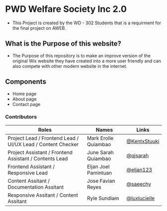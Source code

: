 # PWD Welfare Society Inc 2.0
- This Project is created by the WD - 302 Students that is a requirment for the final project on AWEB.


## What is the Purpose of this website?
- The Purpose of this repository is to make an improve version of the original Wix website they have created into a more user friendly and can also compete with other modern website in the internet.


## Components
- Home page
- About page
- Contact page

### Contributors

| Roles | Names | Links | 
|---|---|---|
| Project Lead / Frontend Lead / UI/UX Lead / Content Checker | Mark Erolle Quiambao | [@KentxStuuki](https://github.com/KentxStuuki)| 
| Project Assistant / Frontend Assistant / Contents Lead | June Sarah Quiambao | [@qjsarah](https://github.com/qjsarah)|
| Frontend Assistant / Responsive Lead  | Eljan Joel Pamintuan | [@eljan123](https://github.com/eljan123)|
| Content Assitant / Documentation Assitant | Jose Favian Reyes | [@saeechy](https://github.com/saeechy)|
| Responsive Assitant / Content Assitant | Ryle Sundiam | [@luxlucielle](https://github.com/luxlucielle)|
